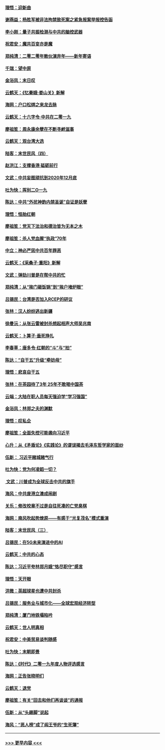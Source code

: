 #### [理悟：迎新曲](../pages/nsc993/n11761152.md?t=01020911) 
#### [谢燕益：杨胜军被非法拘禁致死案之紧急报案举报控告函](../pages/nsc993/n11756134.md?t=01020911) 
#### [李小刚：量子共振检测与中共的脑控武器](../pages/nsc993/n11754518.md?t=01020911) 
#### [祝君安：魔共百变亦是魔](../pages/nsc993/n11754469.md?t=01020911) 
#### [郑纯清：二零二零年散伙演弃年——新年寄语](../pages/nsc993/n11754195.md?t=01020911) 
#### [千瑞：望中原](../pages/nsc993/n11754159.md?t=01020911) 
#### [金浴凤：末日叹](../pages/nsc993/n11752359.md?t=01020911) 
#### [云鹤天：《忆秦娥‧娄山关》新解](../pages/nsc993/n11752348.md?t=01020911) 
#### [海网：户口松绑之来龙去脉](../pages/nsc993/n11752328.md?t=01020911) 
#### [云鹤天：十六字令‧中共在二零一九](../pages/nsc993/n11752305.md?t=01020911) 
#### [廖祖笙：周永康余孽在不断寻衅滋事](../pages/nsc993/n11751013.md?t=01020911) 
#### [云鹤天：观台湾大选](../pages/nsc993/n11751007.md?t=01020911) 
#### [陆客：末世民风（四）](../pages/nsc993/n11749203.md?t=01020911) 
#### [赵洪江：支撑香港 砥砺前行](../pages/nsc993/n11748482.md?t=01020911) 
#### [文武：中共妄图顽抗到2020年12月底](../pages/nsc993/n11748446.md?t=01020911) 
#### [吐为快：挥别二O一九](../pages/nsc993/n11748411.md?t=01020911) 
#### [陈达：中共“外扰神韵内禁圣诞”自证是妖孽](../pages/nsc993/n11748226.md?t=01020911) 
#### [理悟：怪胎红朝](../pages/nsc993/n11748206.md?t=01020911) 
#### [廖祖笙：党天下法治和德治皆为无本之木](../pages/nsc993/n11748135.md?t=01020911) 
#### [廖祖笙：杀人党血腥“执政”70年](../pages/nsc993/n11745144.md?t=01020911) 
#### [中立：神必严惩中共百年罪恶](../pages/nsc993/n11744970.md?t=01020911) 
#### [云鹤天：《采桑子‧重阳》新解](../pages/nsc993/n11744948.md?t=01020911) 
#### [文武：弹劾川普是在帮中共的忙](../pages/nsc993/n11744758.md?t=01020911) 
#### [郑纯清：从“挨门砸饭锅”到“挨户堵炉眼”](../pages/nsc993/n11744745.md?t=01020911) 
#### [吕锡民：台湾是否加入RCEP的研议](../pages/nsc993/n11744701.md?t=01020911) 
#### [张林：汉人纷纷逃出新疆](../pages/nsc993/n11743530.md?t=01020911) 
#### [徐曼沅：从张云雷被封杀想起相声大师吴兆南](../pages/nsc993/n11741816.md?t=01020911) 
#### [云鹤天：卜算子‧垂死挣扎](../pages/nsc993/n11739956.md?t=01020911) 
#### [李春草：唐多令‧红朝的“斗”与“拍”](../pages/nsc993/n11739830.md?t=01020911) 
#### [陈达：“自干五”升级“牵妨母”](../pages/nsc993/n11739724.md?t=01020911) 
#### [理悟：悲哀自干五](../pages/nsc993/n11739547.md?t=01020911) 
#### [张林：在茶园待了3年 25年不敢喝中国茶](../pages/nsc993/n11739240.md?t=01020911) 
#### [云端：大陆在职人员每天强迫学“学习强国”](../pages/nsc993/n11738735.md?t=01020911) 
#### [金浴凤：林郑之夫的渊默](../pages/nsc993/n11737735.md?t=01020911) 
#### [理悟：叹私企](../pages/nsc993/n11737715.md?t=01020911) 
#### [廖祖笙：全面失控可能袭向习近平](../pages/nsc993/n11737704.md?t=01020911) 
#### [心升：从《矛盾论》《实践论》的谬误揭去毛泽东哲学家的面纱](../pages/nsc993/n11736962.md?t=01020911) 
#### [伍新： 习近平赌城赌气行](../pages/nsc993/n11736929.md?t=01020911) 
#### [吐为快：党为何凌蹈一切？](../pages/nsc993/n11736915.md?t=01020911) 
#### [ 文武：川普成为全球反击中共的旗手](../pages/nsc993/n11736882.md?t=01020911) 
#### [海风：中共废港立澳成闹剧](../pages/nsc993/n11735857.md?t=01020911) 
#### [关乐：修改校章不过是自往死凑的亡党臭棋](../pages/nsc993/n11735097.md?t=01020911) 
#### [海网：南风吹起势燎原——有感于“光复茂名”模式重演](../pages/nsc993/n11732308.md?t=01020911) 
#### [陆客：末世民风（三）](../pages/nsc993/n11732211.md?t=01020911) 
#### [吕锡民：在5G未来演进中的AI](../pages/nsc993/n11730010.md?t=01020911) 
#### [云鹤天：中共的心态](../pages/nsc993/n11729906.md?t=01020911) 
#### [陈达：习近平夸林郑月娥“恪尽职守”感言](../pages/nsc993/n11729881.md?t=01020911) 
#### [理悟：天开眼](../pages/nsc993/n11729699.md?t=01020911) 
#### [洪微：英超球星也遭中共封杀](../pages/nsc993/n11727243.md?t=01020911) 
#### [吕锡民：服务业与城市化——全球宏观经济转型](../pages/nsc993/n11725845.md?t=01020911) 
#### [郑纯清：厦门地铁塌陷吟](../pages/nsc993/n11725813.md?t=01020911) 
#### [云鹤天：世人明真相](../pages/nsc993/n11725621.md?t=01020911) 
#### [祝君安：中美贸易谈判随感](../pages/nsc993/n11725609.md?t=01020911) 
#### [吐为快：末朝即景](../pages/nsc993/n11723365.md?t=01020911) 
#### [陈达：《时代》二零一九年度人物评选感言](../pages/nsc993/n11723337.md?t=01020911) 
#### [海网：正告张晓明们](../pages/nsc993/n11723228.md?t=01020911) 
#### [云鹤天：退党](../pages/nsc993/n11723056.md?t=01020911) 
#### [廖祖笙：有关“回去和他们再谈谈”的通报](../pages/nsc993/n11722442.md?t=01020911) 
#### [伍新：从“头踢脚”说起](../pages/nsc993/n11722429.md?t=01020911) 
#### [海风：“恶人榜”成了阎王爷的“生死簿”](../pages/nsc993/n11722272.md?t=01020911) 

----
#### [ >>> 更早内容 <<< ](../indexes/nsc993-earlier.md)
